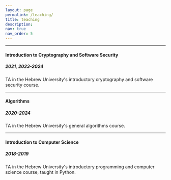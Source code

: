 ```yaml
---
layout: page
permalink: /teaching/
title: teaching
description: 
nav: true
nav_order: 5
---
```


<hr>
<h4>Introduction to Cryptography and Software Security</h4>
<h5>2021, 2023-2024</h5>
TA in the Hebrew University's introductory cryptography and software security course.

<hr>
<h4>Algorithms</h4>
<h5>2020-2024</h5>
TA in the Hebrew University's general algorithms course.

<hr>
<h4>Introduction to Computer Science</h4>
<h5>2018-2019</h5>
<p>TA in the Hebrew University's introductory programming and computer science course, taught in Python.</p>
<p style="color:blue;>Received a teaching excellence award for the highest rated teacher.</p>

<hr>
